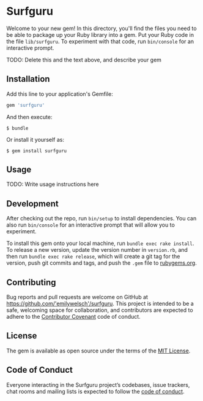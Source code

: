 # Surfguru

Welcome to your new gem! In this directory, you'll find the files you need to be able to package up your Ruby library into a gem. Put your Ruby code in the file `lib/surfguru`. To experiment with that code, run `bin/console` for an interactive prompt.

TODO: Delete this and the text above, and describe your gem

## Installation

Add this line to your application's Gemfile:

```ruby
gem 'surfguru'
```

And then execute:

    $ bundle

Or install it yourself as:

    $ gem install surfguru

## Usage

TODO: Write usage instructions here

## Development

After checking out the repo, run `bin/setup` to install dependencies. You can also run `bin/console` for an interactive prompt that will allow you to experiment.

To install this gem onto your local machine, run `bundle exec rake install`. To release a new version, update the version number in `version.rb`, and then run `bundle exec rake release`, which will create a git tag for the version, push git commits and tags, and push the `.gem` file to [rubygems.org](https://rubygems.org).

## Contributing

Bug reports and pull requests are welcome on GitHub at https://github.com/'emilywelsch'/surfguru. This project is intended to be a safe, welcoming space for collaboration, and contributors are expected to adhere to the [Contributor Covenant](http://contributor-covenant.org) code of conduct.

## License

The gem is available as open source under the terms of the [MIT License](https://opensource.org/licenses/MIT).

## Code of Conduct

Everyone interacting in the Surfguru project’s codebases, issue trackers, chat rooms and mailing lists is expected to follow the [code of conduct](https://github.com/'emilywelsch'/surfguru/blob/master/CODE_OF_CONDUCT.md).
